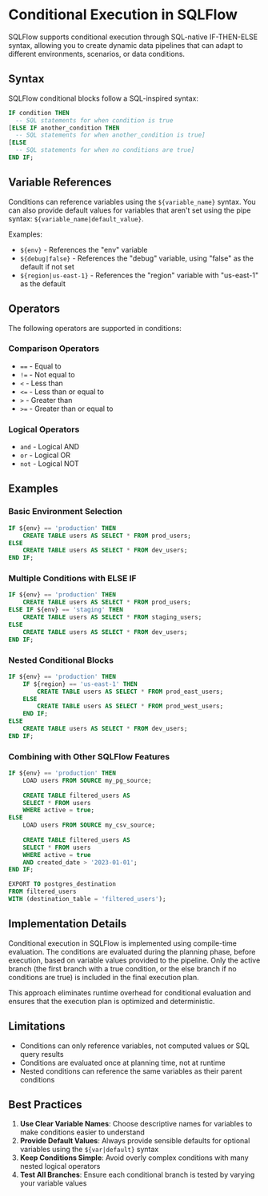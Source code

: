 # Conditional Execution in SQLFlow

SQLFlow supports conditional execution through SQL-native IF-THEN-ELSE syntax, allowing you to create dynamic data pipelines that can adapt to different environments, scenarios, or data conditions.

## Syntax

SQLFlow conditional blocks follow a SQL-inspired syntax:

```sql
IF condition THEN
  -- SQL statements for when condition is true
[ELSE IF another_condition THEN
  -- SQL statements for when another_condition is true]
[ELSE
  -- SQL statements for when no conditions are true]
END IF;
```

## Variable References

Conditions can reference variables using the `${variable_name}` syntax. You can also provide default values for variables that aren't set using the pipe syntax: `${variable_name|default_value}`.

Examples:
- `${env}` - References the "env" variable
- `${debug|false}` - References the "debug" variable, using "false" as the default if not set
- `${region|us-east-1}` - References the "region" variable with "us-east-1" as the default

## Operators

The following operators are supported in conditions:

### Comparison Operators

- `==` - Equal to
- `!=` - Not equal to
- `<` - Less than
- `<=` - Less than or equal to
- `>` - Greater than
- `>=` - Greater than or equal to

### Logical Operators

- `and` - Logical AND
- `or` - Logical OR
- `not` - Logical NOT

## Examples

### Basic Environment Selection

```sql
IF ${env} == 'production' THEN
    CREATE TABLE users AS SELECT * FROM prod_users;
ELSE
    CREATE TABLE users AS SELECT * FROM dev_users;
END IF;
```

### Multiple Conditions with ELSE IF

```sql
IF ${env} == 'production' THEN
    CREATE TABLE users AS SELECT * FROM prod_users;
ELSE IF ${env} == 'staging' THEN
    CREATE TABLE users AS SELECT * FROM staging_users;
ELSE
    CREATE TABLE users AS SELECT * FROM dev_users;
END IF;
```

### Nested Conditional Blocks

```sql
IF ${env} == 'production' THEN
    IF ${region} == 'us-east-1' THEN
        CREATE TABLE users AS SELECT * FROM prod_east_users;
    ELSE
        CREATE TABLE users AS SELECT * FROM prod_west_users;
    END IF;
ELSE
    CREATE TABLE users AS SELECT * FROM dev_users;
END IF;
```

### Combining with Other SQLFlow Features

```sql
IF ${env} == 'production' THEN
    LOAD users FROM SOURCE my_pg_source;
    
    CREATE TABLE filtered_users AS
    SELECT * FROM users
    WHERE active = true;
ELSE
    LOAD users FROM SOURCE my_csv_source;
    
    CREATE TABLE filtered_users AS
    SELECT * FROM users
    WHERE active = true
    AND created_date > '2023-01-01';
END IF;

EXPORT TO postgres_destination
FROM filtered_users
WITH (destination_table = 'filtered_users');
```

## Implementation Details

Conditional execution in SQLFlow is implemented using compile-time evaluation. The conditions are evaluated during the planning phase, before execution, based on variable values provided to the pipeline. Only the active branch (the first branch with a true condition, or the else branch if no conditions are true) is included in the final execution plan.

This approach eliminates runtime overhead for conditional evaluation and ensures that the execution plan is optimized and deterministic.

## Limitations

- Conditions can only reference variables, not computed values or SQL query results
- Conditions are evaluated once at planning time, not at runtime
- Nested conditions can reference the same variables as their parent conditions

## Best Practices

1. **Use Clear Variable Names**: Choose descriptive names for variables to make conditions easier to understand
2. **Provide Default Values**: Always provide sensible defaults for optional variables using the `${var|default}` syntax
3. **Keep Conditions Simple**: Avoid overly complex conditions with many nested logical operators
4. **Test All Branches**: Ensure each conditional branch is tested by varying your variable values 